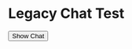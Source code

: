 <html>
    <head>
    </head>
    <body>
        <h1>
        Legacy Chat Test
        </h1>
        <button onclick="showChat()">Show Chat</button>   

<style type='text/css'>
 .embeddedServiceHelpButton .helpButton .uiButton {
  background-color: #1874AE;
  font-family: "Salesforce Sans", sans-serif;
 }
 .embeddedServiceHelpButton .helpButton .uiButton:focus {
  outline: 1px solid #1874AE;
 }
 @font-face {
  font-family: 'Salesforce Sans';
  src: url('https://c1.sfdcstatic.com/etc/clientlibs/sfdc-aem-master/clientlibs_base/fonts/SalesforceSans-Regular.woff') format('woff'),
  url('https://c1.sfdcstatic.com/etc/clientlibs/sfdc-aem-master/clientlibs_base/fonts/SalesforceSans-Regular.ttf') format('truetype');
 }
</style>

<script type='text/javascript' src='https://service.force.com/embeddedservice/5.0/esw.min.js'></script>
<script type='text/javascript'>
 var initESW = function(gslbBaseURL) {
  embedded_svc.settings.displayHelpButton = false; // Hide Chat Button
embedded_svc.settings.language = 'en-US';
   embedded_svc.settings.prepopulatedPrechatFields = {
	    FirstName: 'John',
	    LastName: 'Doe',
	    Email: 'john.doe@salesforce.com'
    };
embedded_svc.settings.extraPrechatFormDetails = [ {
	"label" : "First Name",
	"value" : 'Akshat',
	"transcriptFields" : [ "First_Name__c" ]
}, 
						 {
	"label" : "Last Name",
	"value" : 'Jain',
	"transcriptFields" : [ "Last_Name__c" ]
},
						{
	"label" : "Email",
	"value" : 'akshat.jain.sandbox@visiblealpha.com',
	"transcriptFields" : [ "Email__c" ]
}];
  embedded_svc.settings.language = ''; //For example, enter 'en' or 'en-US'

  //embedded_svc.settings.defaultMinimizedText = '...'; //(Defaults to Chat with an Expert)
  //embedded_svc.settings.disabledMinimizedText = '...'; //(Defaults to Agent Offline)

  //embedded_svc.settings.loadingText = ''; //(Defaults to Loading)
  //embedded_svc.settings.storageDomain = 'yourdomain.com'; //(Sets the domain for your deployment so that visitors can navigate subdomains during a chat session)

  // Settings for Chat
  //embedded_svc.settings.directToButtonRouting = function(prechatFormData) {
   // Dynamically changes the button ID based on what the visitor enters in the pre-chat form.
   // Returns a valid button ID.
  //};
  //embedded_svc.settings.fallbackRouting = []; //An array of button IDs, user IDs, or userId_buttonId
  //embedded_svc.settings.offlineSupportMinimizedText = '...'; //(Defaults to Contact Us)

  embedded_svc.settings.enabledFeatures = ['LiveAgent'];
  embedded_svc.settings.entryFeature = 'LiveAgent';

  embedded_svc.init(
   'https://spglobal--miomega.sandbox.my.salesforce.com',
   'https://spglobal--miomega.sandbox.my.site.com/VAHelpCenter',
   gslbBaseURL,
   '00DU90000054O8v',
   'Visible_Alpha_Support_Insights',
   {
    baseLiveAgentContentURL: 'https://c.la12s-core1.sfdc-lywfpd.salesforceliveagent.com/content',
    deploymentId: '5726f000000blQA',
    buttonId: '5736f000000blOx',
    baseLiveAgentURL: 'https://d.la12s-core1.sfdc-lywfpd.salesforceliveagent.com/chat',
    eswLiveAgentDevName: 'EmbeddedServiceLiveAgent_Parent04IU90000006qC1MAI_196a0e4c8b1',
    isOfflineSupportEnabled: false
   }
  );
 };

 if (!window.embedded_svc) {
  var s = document.createElement('script');
  s.setAttribute('src', 'https://spglobal--miomega.sandbox.my.salesforce.com/embeddedservice/5.0/esw.min.js');
  s.onload = function() {
   initESW(null);
  };
  document.body.appendChild(s);
 } else {
  initESW('https://service.force.com');
 }
</script>
<script>
	/** Script to show chat dialog on button click **/
	function showChat() {
		console.log('show chat');
		embedded_svc.bootstrapEmbeddedService()
	}
</script>
	
</body>
</html>
